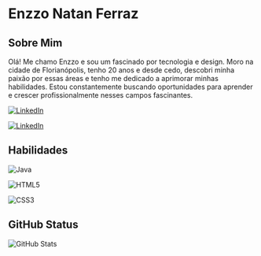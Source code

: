 # Enzzo Natan Ferraz

## Sobre Mim
Olá! Me chamo Enzzo e sou um fascinado por tecnologia e design. Moro na cidade de Florianópolis, tenho 20 anos e desde cedo, descobri minha paixão por essas áreas e tenho me dedicado a aprimorar minhas habilidades. Estou constantemente buscando oportunidades para aprender e crescer profissionalmente nesses campos fascinantes. 

[![LinkedIn](https://img.shields.io/badge/linkedin-0E6305?style=for-the-badge&logo=Linkedin&logoColor=0E76A8)](https://www.linkedin.com/in/enzzo-ferraz)

[![LinkedIn](https://img.shields.io/badge/GitHub-0E6305?style=for-the-badge&logo=GitHub&logoColor=0E76A8)](https://github.com/EnzzoNatan)

## Habilidades
![Java](https://img.shields.io/badge/Java-0E6305?style=for-the-badge&logo=java)

![HTML5](https://img.shields.io/badge/HTML5-0E6305?style=for-the-badge&logo=html5)

![CSS3](https://img.shields.io/badge/CSS3-0E6305?style=for-the-badge&logo=css3&logoColor=264CE4)



## GitHub Status
![GitHub Stats](https://github-readme-stats.vercel.app/api?username=EnzzoNatan&theme=transparent&bg_color=0E6305&border_color=09E500&show_icons=true&icon_color=ffff&title_color=ffff&text_color=6DE03F&hide_title=true&hide=stars)



